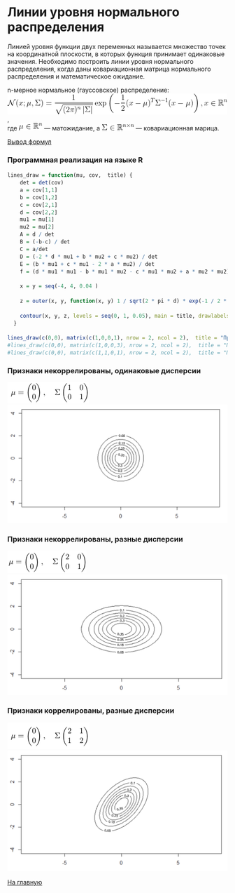 # Линии уровня нормального распределения

Линией уровня функции двух переменных называется множество точек на координатной плоскости, в которых функция принимает одинаковые значения. Необходимо построить линии уровня нормального распределения, когда даны ковариационная матрица нормального распределения и математическое ожидание.

n-мерное нормальное (гауссовское) распределение:
<br/>
<img src="nd_1.gif">,
<br/>
где <img src="nd_2.gif"> — матожидание, а <img src="nd_3.gif"> — ковариационная марица.

<a href="https://imgur.com/a/vUIZzpK">Вывод формул</a>

### Программная реализация на языке R
```R
lines_draw = function(mu, cov,  title) {  
    det = det(cov)
    a = cov[1,1]
    b = cov[1,2]
    c = cov[2,1]
    d = cov[2,2]
    mu1 = mu[1]
    mu2 = mu[2]
    A = d / det
    B = (-b-c) / det
    C = a/det
    D = (-2 * d * mu1 + b * mu2 + c * mu2) / det
    E = (b * mu1 + c * mu1 - 2 * a * mu2) / det
    f = (d * mu1 * mu1 - b * mu1 * mu2 - c * mu1 * mu2 + a * mu2 * mu2) / det
    
    x = y = seq(-4, 4, 0.04 )
    
    z = outer(x, y, function(x, y) 1 / sqrt(2 * pi * d) * exp(-1 / 2 * (A * x * x + B * y * x + C * y * y + D * x + E * y + f)))
    
    contour(x, y, z, levels = seq(0, 1, 0.05), main = title, drawlabels = T, asp = 1) 
  }

lines_draw(c(0,0), matrix(c(1,0,0,1), nrow = 2, ncol = 2),  title = "Признаки некоррелированы и имеют одинаковые дисперсии")
#lines_draw(c(0,0), matrix(c(1,0,0,3), nrow = 2, ncol = 2),  title = "Признаки некоррелированы и имеют разные дисперсии")
#lines_draw(c(0,0), matrix(c(1,1,0,1), nrow = 2, ncol = 2),  title = "Признаки коррелированы и имеют разные дисперсии")
```

### Признаки некоррелированы, одинаковые дисперсии

<img src="uss.png">
<img src="uncorrelated_same_disp.png" width="600">

### Признаки некоррелированы, разные дисперсии

<img src="uds.png">
<img src="uncorrelated_diff_disp.png" width="600">

### Признаки коррелированы, разные дисперсии

<img src="cds.png">
<img src="correlated_diff_disp.png" width="600">

<a href="https://github.com/davilexx/ml1">На главную</a>
